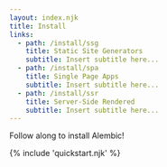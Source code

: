 ```yaml
---
layout: index.njk
title: Install
links:
  - path: /install/ssg
    title: Static Site Generators
    subtitle: Insert subtitle here...
  - path: /install/spa
    title: Single Page Apps
    subtitle: Insert subtitle here...
  - path: /install/ssr
    title: Server-Side Rendered
    subtitle: Insert subtitle here...
---
```


<!-- Maybe use html.njk to make the demo better? -->

Follow along to install Alembic!

{% include 'quickstart.njk' %}
